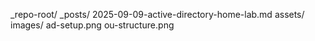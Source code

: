 _repo-root/
  _posts/
    2025-09-09-active-directory-home-lab.md
  assets/
    images/
      ad-setup.png
      ou-structure.png